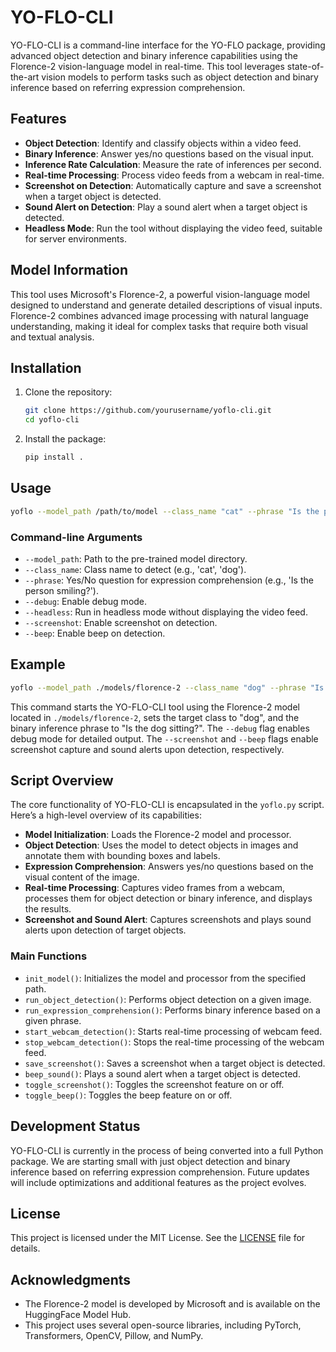 
# YO-FLO-CLI

YO-FLO-CLI is a command-line interface for the YO-FLO package, providing advanced object detection and binary inference capabilities using the Florence-2 vision-language model in real-time. This tool leverages state-of-the-art vision models to perform tasks such as object detection and binary inference based on referring expression comprehension.

## Features

- **Object Detection**: Identify and classify objects within a video feed.
- **Binary Inference**: Answer yes/no questions based on the visual input.
- **Inference Rate Calculation**: Measure the rate of inferences per second.
- **Real-time Processing**: Process video feeds from a webcam in real-time.
- **Screenshot on Detection**: Automatically capture and save a screenshot when a target object is detected.
- **Sound Alert on Detection**: Play a sound alert when a target object is detected.
- **Headless Mode**: Run the tool without displaying the video feed, suitable for server environments.

## Model Information

This tool uses Microsoft's Florence-2, a powerful vision-language model designed to understand and generate detailed descriptions of visual inputs. Florence-2 combines advanced image processing with natural language understanding, making it ideal for complex tasks that require both visual and textual analysis.

## Installation

1. Clone the repository:
    ```sh
    git clone https://github.com/yourusername/yoflo-cli.git
    cd yoflo-cli
    ```

2. Install the package:
    ```sh
    pip install .
    ```

## Usage

```sh
yoflo --model_path /path/to/model --class_name "cat" --phrase "Is the person smiling?" --debug --screenshot --beep
```

### Command-line Arguments

- `--model_path`: Path to the pre-trained model directory.
- `--class_name`: Class name to detect (e.g., 'cat', 'dog').
- `--phrase`: Yes/No question for expression comprehension (e.g., 'Is the person smiling?').
- `--debug`: Enable debug mode.
- `--headless`: Run in headless mode without displaying the video feed.
- `--screenshot`: Enable screenshot on detection.
- `--beep`: Enable beep on detection.

## Example

```sh
yoflo --model_path ./models/florence-2 --class_name "dog" --phrase "Is the dog sitting?" --debug --screenshot --beep
```

This command starts the YO-FLO-CLI tool using the Florence-2 model located in `./models/florence-2`, sets the target class to "dog", and the binary inference phrase to "Is the dog sitting?". The `--debug` flag enables debug mode for detailed output. The `--screenshot` and `--beep` flags enable screenshot capture and sound alerts upon detection, respectively.

## Script Overview

The core functionality of YO-FLO-CLI is encapsulated in the `yoflo.py` script. Here’s a high-level overview of its capabilities:

- **Model Initialization**: Loads the Florence-2 model and processor.
- **Object Detection**: Uses the model to detect objects in images and annotate them with bounding boxes and labels.
- **Expression Comprehension**: Answers yes/no questions based on the visual content of the image.
- **Real-time Processing**: Captures video frames from a webcam, processes them for object detection or binary inference, and displays the results.
- **Screenshot and Sound Alert**: Captures screenshots and plays sound alerts upon detection of target objects.

### Main Functions

- `init_model()`: Initializes the model and processor from the specified path.
- `run_object_detection()`: Performs object detection on a given image.
- `run_expression_comprehension()`: Performs binary inference based on a given phrase.
- `start_webcam_detection()`: Starts real-time processing of webcam feed.
- `stop_webcam_detection()`: Stops the real-time processing of the webcam feed.
- `save_screenshot()`: Saves a screenshot when a target object is detected.
- `beep_sound()`: Plays a sound alert when a target object is detected.
- `toggle_screenshot()`: Toggles the screenshot feature on or off.
- `toggle_beep()`: Toggles the beep feature on or off.

## Development Status

YO-FLO-CLI is currently in the process of being converted into a full Python package. We are starting small with just object detection and binary inference based on referring expression comprehension. Future updates will include optimizations and additional features as the project evolves.

## License

This project is licensed under the MIT License. See the [LICENSE](LICENSE) file for details.

## Acknowledgments

- The Florence-2 model is developed by Microsoft and is available on the HuggingFace Model Hub.
- This project uses several open-source libraries, including PyTorch, Transformers, OpenCV, Pillow, and NumPy.

